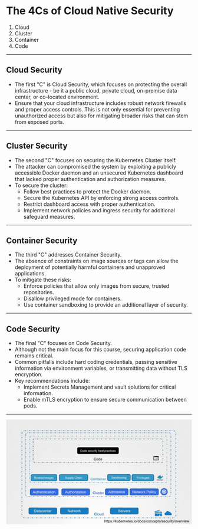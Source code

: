 # The 4Cs of Cloud Native Security

1. Cloud
2. Cluster
3. Container
4. Code

---

## Cloud Security
- The first "C" is Cloud Security, which focuses on protecting the overall infrastructure - be it a public cloud, private cloud, on-premise data center, or co-located environment.
- Ensure that your cloud infrastructure includes robust network firewalls and proper access controls. This is not only essential for preventing unauthorized access but also for mitigating broader risks that can stem from exposed ports.

---

## Cluster Security
- The second "C" focuses on securing the Kubernetes Cluster itself.
- The attacker can compromised the system by exploiting a publicly accessible Docker daemon and an unsecured Kubernetes dashboard that lacked proper authentication and authorization measures.
- To secure the cluster:
    - Follow best practices to protect the Docker daemon.
    - Secure the Kubernetes API by enforcing strong access controls.
    - Restrict dashboard access with proper authentication.
    - Implement network policies and ingress security for additional safeguard measures.

---

## Container Security
- The third "C" addresses Container Security.
- The absence of constraints on image sources or tags can allow the deployment of potentially harmful containers and unapproved applications.
- To mitigate these risks:
    - Enforce policies that allow only images from secure, trusted repositories.
    - Disallow privileged mode for containers.
    - Use container sandboxing to provide an additional layer of security.

---

## Code Security 
- The final "C" focuses on Code Security.
- Although not the main focus for this course, securing application code remains critical. 
- Common pitfalls include hard coding credentials, passing sensitive information via environment variables, or transmitting data without TLS encryption.
- Key recommendations include:
    - Implement Secrets Management and vault solutions for critical information.
    - Enable mTLS encryption to ensure secure communication between pods.

---

![4Cs of Cloud Native Security](../images/4Cs.png)
